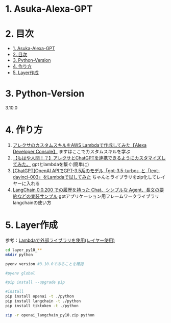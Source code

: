 # 1. Asuka-Alexa-GPT

# 2. 目次
- [1. Asuka-Alexa-GPT](#1-asuka-alexa-gpt)
- [2. 目次](#2-目次)
- [3. Python-Version](#3-python-version)
- [4. 作り方](#4-作り方)
- [5. Layer作成](#5-layer作成)

# 3. Python-Version
3.10.0

# 4. 作り方


1. [アレクサのカスタムスキルをAWS Lambdaで作成してみた【Alexa Developer Console】](https://www.kuretom.com/alexa-skill-lambda/)
ますはここでカスタムスキルを学ぶ
2. [【もはや人間！？】アレクサとChatGPTを連携できるようにカスタマイズしてみた。](https://www.kuretom.com/alexa-chatgpt/)
gptとlambdaを繋ぐ(簡単に)
3. [[ChatGPT]OpenAI APIでGPT-3.5系のモデル「gpt-3.5-turbo」と「text-davinci-003」をLambdaで試してみた](https://dev.classmethod.jp/articles/open-api-lambda-test/)
ちゃんとライブラリをzip化してレイヤーに入れる
4. [LangChain 0.0.200 での履歴を持った Chat、シンプルな Agent、長文の要約などの実装サンプル](https://qiita.com/hideki/items/d3a474c85cdb7eb8e936)
gptアプリケーション用フレームワークライブラリlangchainの使い方

# 5. Layer作成

参考：[Lambdaで外部ライブラリを使用(レイヤー使用)](https://www.distant-view.co.jp/column/6513/)

```bash
cd layer_py10_**
mkdir python

pyenv version #3.10.0であることを確認

#pyenv global

#pip install --upgrade pip

#install
pip install openai -t ./python
pip install langchain -t ./python
pip install tiktoken -t ./python

zip -r openai_langchain_py10.zip python

```
